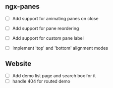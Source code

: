 ## ngx-panes
- [ ] Add support for animating panes on close
- [ ] Add support for pane reordering
- [ ] Add support for custom pane label
- [ ] Implement 'top' and 'bottom' alignment modes


## Website
- [ ] Add demo list page and search box for it
- [ ] handle 404 for routed demo

